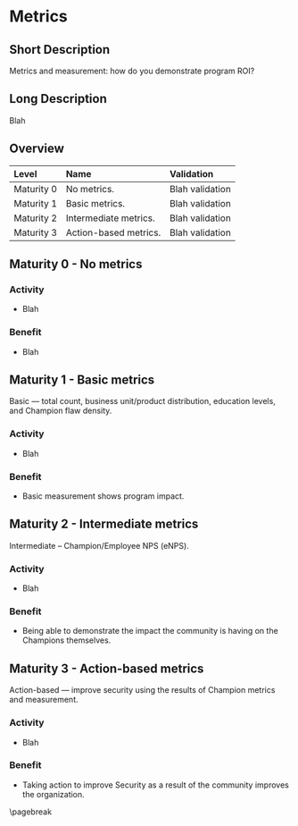 # Metrics

## Short Description
Metrics and measurement: how do you demonstrate program ROI?

## Long Description
Blah

## Overview

| Level | Name | Validation |
|:---|:---|:---|
| Maturity 0 | No metrics. | Blah validation
| Maturity 1 | Basic metrics. | Blah validation
| Maturity 2 | Intermediate metrics. | Blah validation
| Maturity 3 | Action-based metrics. | Blah validation

## Maturity 0 - No metrics

### Activity
* Blah
  
### Benefit
* Blah

## Maturity 1 - Basic metrics
Basic — total count, business unit/product distribution, education levels, and Champion flaw density.
### Activity
* Blah 

### Benefit
* Basic measurement shows program impact.

## Maturity 2 - Intermediate metrics
Intermediate – Champion/Employee NPS (eNPS).
### Activity
* Blah

### Benefit
* Being able to demonstrate the impact the community is having on the Champions themselves.

## Maturity 3 - Action-based metrics
Action-based — improve security using the results of Champion metrics and measurement.
### Activity
* Blah

### Benefit
* Taking action to improve Security as a result of the community improves the organization.

\pagebreak